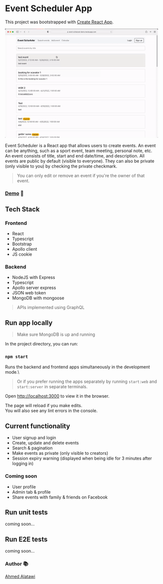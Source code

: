 # Event Scheduler App

This project was bootstrapped with [Create React App](https://github.com/facebook/create-react-app).

![](./images/react-event-pic.gif)

Event Scheduler is a React app that allows users to create events. An event can be anything, such as a sport event, team meeting, personal note, etc. An event consists of title, start and end date/time, and description. All events are public by default (visible to everyone). They can also be private (only visible to you) by checking the private checkmark.

> You can only edit or remove an event if you're the owner of that event.

### [Demo](https://event-scheduler-demo.herokuapp.com/) :movie_camera:

## Tech Stack

### Frontend

- React
- Typescript
- Bootstrap
- Apollo client
- JS cookie

### Backend

- NodeJS with Express
- Typescript
- Apollo server express
- JSON web token
- MongoDB with mongoose

> APIs implemented using GraphQL

## Run app locally

> Make sure MongoDB is up and running

In the project directory, you can run:

### `npm start`

Runs the backend and frontend apps simultaneously in the development mode.\

> Or if you prefer running the apps separately by running `start:web` and `start:server` in separate terminals.

Open [http://localhost:3000](http://localhost:3000) to view it in the browser.

The page will reload if you make edits.\
You will also see any lint errors in the console.

## Current functionality

- User signup and login
- Create, update and delete events
- Search & pagination
- Make events as private (only visible to creators)
- Session expiry warning (displayed when being idle for 3 minutes after logging in)

### Coming soon

- User profile
- Admin tab & profile
- Share events with family & friends on Facebook

## Run unit tests

coming soon...

## Run E2E tests

coming soon...

### Author :books:

[Ahmed Alatawi](https://github.com/AhmedAlatawi)
